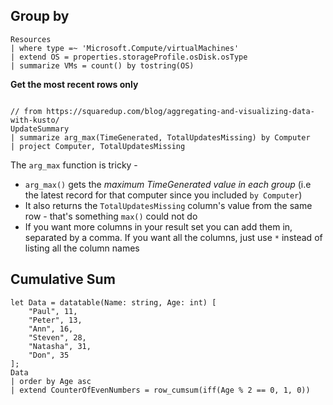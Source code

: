 
## Group by
```kusto
Resources
| where type =~ 'Microsoft.Compute/virtualMachines'
| extend OS = properties.storageProfile.osDisk.osType
| summarize VMs = count() by tostring(OS)
```

**Get the most recent rows only**
```kusto

// from https://squaredup.com/blog/aggregating-and-visualizing-data-with-kusto/
UpdateSummary
| summarize arg_max(TimeGenerated, TotalUpdatesMissing) by Computer 
| project Computer, TotalUpdatesMissing 
```

The `arg_max` function is tricky - 
- `arg_max()` gets the *maximum TimeGenerated value in each group* (i.e the latest record for that computer since you included `by Computer`) 
- It also returns the `TotalUpdatesMissing` column's value from the same row - that's something `max()` could not do 
- If you want more columns in your result set you can add them in, separated by a comma.  If you want all the columns, just use `*` instead of listing all the column names

## Cumulative Sum

```kusto
let Data = datatable(Name: string, Age: int) [
    "Paul", 11,
    "Peter", 13,
    "Ann", 16,
    "Steven", 28,
    "Natasha", 31,
    "Don", 35
];
Data
| order by Age asc
| extend CounterOfEvenNumbers = row_cumsum(iff(Age % 2 == 0, 1, 0))
```

